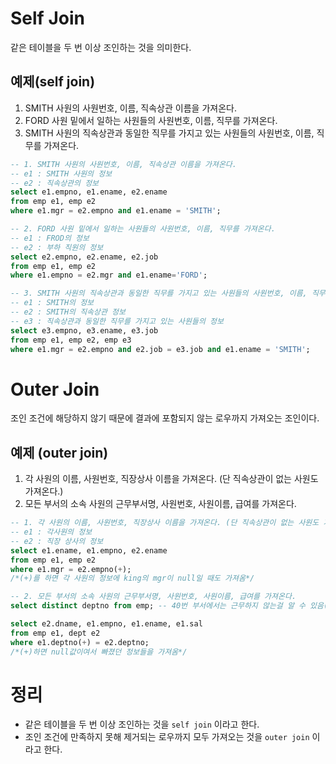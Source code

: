 # Self Join

같은 테이블을 두 번 이상 조인하는 것을 의미한다.

## 예제(self join)
1. SMITH 사원의 사원번호, 이름, 직속상관 이름을 가져온다.
2. FORD 사원 밑에서 일하는 사원들의 사원번호, 이름, 직무를 가져온다.
3. SMITH 사원의 직속상관과 동일한 직무를 가지고 있는 사원들의 사원번호, 이름, 직무를 가져온다.

```SQL
-- 1. SMITH 사원의 사원번호, 이름, 직속상관 이름을 가져온다.
-- e1 : SMITH 사원의 정보
-- e2 : 직속상관의 정보
select e1.empno, e1.ename, e2.ename
from emp e1, emp e2
where e1.mgr = e2.empno and e1.ename = 'SMITH';

-- 2. FORD 사원 밑에서 일하는 사원들의 사원번호, 이름, 직무를 가져온다.
-- e1 : FROD의 정보
-- e2 : 부하 직원의 정보
select e2.empno, e2.ename, e2.job
from emp e1, emp e2
where e1.empno = e2.mgr and e1.ename='FORD';

-- 3. SMITH 사원의 직속상관과 동일한 직무를 가지고 있는 사원들의 사원번호, 이름, 직무를 가져온다.
-- e1 : SMITH의 정보
-- e2 : SMITH의 직속상관 정보
-- e3 : 직속상관과 동일한 직무를 가지고 있는 사원들의 정보
select e3.empno, e3.ename, e3.job
from emp e1, emp e2, emp e3
where e1.mgr = e2.empno and e2.job = e3.job and e1.ename = 'SMITH';
```

# Outer Join

조인 조건에 해당하지 않기 때문에 결과에 포함되지 않는 로우까지 가져오는 조인이다.

## 예제 (outer join)
1. 각 사원의 이름, 사원번호, 직장상사 이름을 가져온다. (단 직속상관이 없는 사원도 가져온다.)
2. 모든 부서의 소속 사원의 근무부서명, 사원번호, 사원이름, 급여를 가져온다.

```SQL
-- 1. 각 사원의 이름, 사원번호, 직장상사 이름을 가져온다. (단 직속상관이 없는 사원도 가져온다.)
-- e1 : 각사원의 정보
-- e2 : 직장 상사의 정보
select e1.ename, e1.empno, e2.ename
from emp e1, emp e2
where e1.mgr = e2.empno(+);
/*(+)를 하면 각 사원의 정보에 king의 mgr이 null일 때도 가져옴*/

-- 2. 모든 부서의 소속 사원의 근무부서명, 사원번호, 사원이름, 급여를 가져온다.
select distinct deptno from emp; -- 40번 부서에서는 근무하지 않는걸 알 수 있음(중복제거)

select e2.dname, e1.empno, e1.ename, e1.sal
from emp e1, dept e2
where e1.deptno(+) = e2.deptno;
/*(+)하면 null값이여서 빠졌던 정보들을 가져옴*/
```


# 정리 

- 같은 테이블을 두 번 이상 조인하는 것을 `self join` 이라고 한다.
- 조인 조건에 만족하지 못해 제거되는 로우까지 모두 가져오는 것을 `outer join` 이라고 한다.